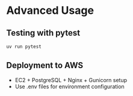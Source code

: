# Advanced Usage

## Testing with pytest
```bash
uv run pytest
```

## Deployment to AWS

- EC2 + PostgreSQL + Nginx + Gunicorn setup
- Use .env files for environment configuration